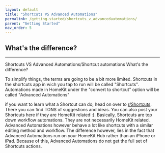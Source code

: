 ```yaml
---
layout: default
title: "Shortcuts VS Advanced Automations"
permalink: /getting-started/shortcuts_v_advancedautomations/
parent: "Getting Started"
nav_order: 5
---
```

## What's the difference?
---

Shortcuts VS Advanced Automations/Shortcut automations
What's the difference?

To simplify things, the terms are going to be a bit more limited. Shortcuts in the shortcuts app in wich you tap to run will be called "Shortcuts". Automations made in HomeKit under the "convert to shortcut" option will be called "Advanced Automations"

if you want to learn what a Shortcut can do, head on over to [r/Shortcuts](https://reddit.com/r/Shortcuts). There you can find TONS of suggestions and ideas. You can also post your Shortcuts here if they are HomeKit related :). Basically, Shortcuts are top down workflow automations. They are not necessarily HomeKit related. Advanced Automations however behave a lot like shortcuts with a similar editing method and workflow. The difference however, lies in the fact that Advanced Automations run on your HomeKit Hub rather than an iPhone or iPad. Because of this, Advanced Automations do not get the full set of Shortcuts actions.
